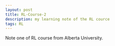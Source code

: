 ```yaml
---
layout: post
title: RL-Course-2
description: my learning note of the RL cource
tags: RL
---
```


Note one of RL course from Alberta University.


